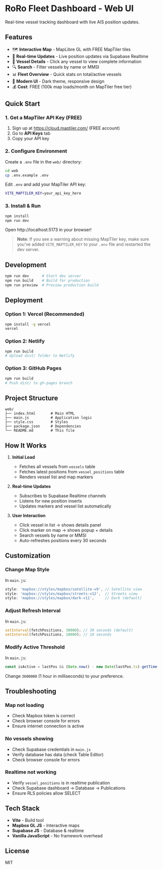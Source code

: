 # RoRo Fleet Dashboard - Web UI

Real-time vessel tracking dashboard with live AIS position updates.

## Features

- 🗺️ **Interactive Map** - MapLibre GL with FREE MapTiler tiles
- 📍 **Real-time Updates** - Live position updates via Supabase Realtime
- 🚢 **Vessel Details** - Click any vessel to view complete information
- 🔍 **Search** - Filter vessels by name or MMSI
- 📊 **Fleet Overview** - Quick stats on total/active vessels
- 🎨 **Modern UI** - Dark theme, responsive design
- 💰 **Cost**: FREE (100k map loads/month on MapTiler free tier)

## Quick Start

### 1. Get a MapTiler API Key (FREE)

1. Sign up at https://cloud.maptiler.com/ (FREE account)
2. Go to **API Keys** tab
3. Copy your API key

### 2. Configure Environment

Create a `.env` file in the `web/` directory:

```bash
cd web
cp .env.example .env
```

Edit `.env` and add your MapTiler API key:

```bash
VITE_MAPTILER_KEY=your_api_key_here
```

### 3. Install & Run

```bash
npm install
npm run dev
```

Open http://localhost:5173 in your browser!

> **Note**: If you see a warning about missing MapTiler key, make sure you've added `VITE_MAPTILER_KEY` to your `.env` file and restarted the dev server.

## Development

```bash
npm run dev      # Start dev server
npm run build    # Build for production
npm run preview  # Preview production build
```

## Deployment

### Option 1: Vercel (Recommended)

```bash
npm install -g vercel
vercel
```

### Option 2: Netlify

```bash
npm run build
# Upload dist/ folder to Netlify
```

### Option 3: GitHub Pages

```bash
npm run build
# Push dist/ to gh-pages branch
```

## Project Structure

```
web/
├── index.html       # Main HTML
├── main.js          # Application logic
├── style.css        # Styles
├── package.json     # Dependencies
└── README.md        # This file
```

## How It Works

1. **Initial Load**
   - Fetches all vessels from `vessels` table
   - Fetches latest positions from `vessel_positions` table
   - Renders vessel list and map markers

2. **Real-time Updates**
   - Subscribes to Supabase Realtime channels
   - Listens for new position inserts
   - Updates markers and vessel list automatically

3. **User Interaction**
   - Click vessel in list → shows details panel
   - Click marker on map → shows popup + details
   - Search vessels by name or MMSI
   - Auto-refreshes positions every 30 seconds

## Customization

### Change Map Style

In `main.js`:

```javascript
style: 'mapbox://styles/mapbox/satellite-v9', // Satellite view
style: 'mapbox://styles/mapbox/streets-v12',  // Streets view
style: 'mapbox://styles/mapbox/dark-v11',     // Dark (default)
```

### Adjust Refresh Interval

In `main.js`:

```javascript
setInterval(fetchPositions, 30000); // 30 seconds (default)
setInterval(fetchPositions, 10000); // 10 seconds
```

### Modify Active Threshold

In `main.js`:

```javascript
const isActive = lastPos && (Date.now() - new Date(lastPos.ts).getTime()) < 3600000; // 1 hour
```

Change `3600000` (1 hour in milliseconds) to your preference.

## Troubleshooting

### Map not loading

- Check Mapbox token is correct
- Check browser console for errors
- Ensure internet connection is active

### No vessels showing

- Check Supabase credentials in `main.js`
- Verify database has data (check Table Editor)
- Check browser console for errors

### Realtime not working

- Verify `vessel_positions` is in realtime publication
- Check Supabase dashboard → Database → Publications
- Ensure RLS policies allow SELECT

## Tech Stack

- **Vite** - Build tool
- **Mapbox GL JS** - Interactive maps
- **Supabase JS** - Database & realtime
- **Vanilla JavaScript** - No framework overhead

## License

MIT

